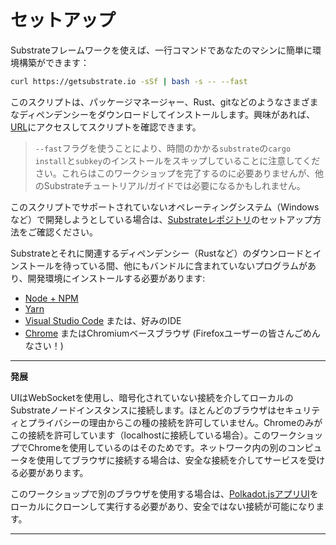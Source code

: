 セットアップ
===

Substrateフレームワークを使えば、一行コマンドであなたのマシンに簡単に環境構築ができます：

```bash
curl https://getsubstrate.io -sSf | bash -s -- --fast
```
このスクリプトは、パッケージマネージャー、Rust、gitなどのようなさまざまなディペンデンシーをダウンロードしてインストールします。興味があれば、[URL](https://getsubstrate.io)にアクセスしてスクリプトを確認できます。

> `--fast`フラグを使うことにより、時間のかかる`substrate`の`cargo install`と`subkey`のインストールをスキップしていることに注意してください。これらはこのワークショップを完了するのに必要ありませんが、他のSubstrateチュートリアル/ガイドでは必要になるかもしれません。

このスクリプトでサポートされていないオペレーティングシステム（Windowsなど）で開発しようとしている場合は、[Substrateレポジトリ](https://github.com/paritytech/substrate#61-hacking-on-substrate)のセットアップ方法をご確認ください。

Substrateとそれに関連するディペンデンシー（Rustなど）のダウンロードとインストールを待っている間、他にもバンドルに含まれていないプログラムがあり、開発環境にインストールする必要があります:

 - [Node + NPM](https://nodejs.org/en/download/)
 - [Yarn](https://yarnpkg.com)
 - [Visual Studio Code](https://code.visualstudio.com/) または、好みのIDE
 - [Chrome](https://www.google.com/chrome/) またはChromiumベースブラウザ (Firefoxユーザーの皆さんごめんなさい！)

---

**発展**

UIはWebSocketを使用し、暗号化されていない接続を介してローカルのSubstrateノードインスタンスに接続します。ほとんどのブラウザはセキュリティとプライバシーの理由からこの種の接続を許可していません。Chromeのみがこの接続を許可しています（localhostに接続している場合）。このワークショップでChromeを使用しているのはそのためです。ネットワーク内の別のコンピュータを使用してブラウザに接続する場合は、安全な接続を介してサービスを受ける必要があります。

このワークショップで別のブラウザを使用する場合は、[Polkadot.jsアプリUI](https://github.com/polkadot-js/apps)をローカルにクローンして実行する必要があり、安全ではない接続が可能になります。

---

